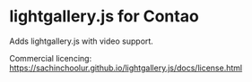 # lightgallery.js for Contao

Adds lightgallery.js with video support. 

Commercial licencing: https://sachinchoolur.github.io/lightgallery.js/docs/license.html

